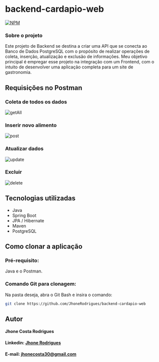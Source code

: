 # backend-cardapio-web
[![NPM](https://img.shields.io/npm/l/react)](https://github.com/JhoneRodrigues/chess-system-java/blob/main/LICENSE) 
### Sobre o projeto

Este projeto de Backend se destina a criar uma API que se conecta ao Banco de Dados PostgreSQL com o propósito de realizar operações de coleta, inserção, atualização e exclusão de informações. Meu objetivo principal é empregar esse projeto na integração com um Frontend, com o intuito de desenvolver uma aplicação completa para um site de gastronomia.

## Requisições no Postman
### Coleta de todos os dados
![getAll](https://github.com/JhoneRodrigues/backend-cardapio-web/assets/110574688/cc8d6241-8842-4b1c-b9f2-d3fbe6f4c560)

### Inserir novo alimento
![post](https://github.com/JhoneRodrigues/backend-cardapio-web/assets/110574688/85ce6a5a-d9dd-4c13-8d29-1aa63fac79d0)

### Atualizar dados
![update](https://github.com/JhoneRodrigues/backend-cardapio-web/assets/110574688/6661dc9f-b99a-43f2-a028-36bc22cf7d1f)

### Excluir
![delete](https://github.com/JhoneRodrigues/backend-cardapio-web/assets/110574688/a7348ed3-5af3-4ba7-a1ed-9f102b30ee36)

## Tecnologias utilizadas
<ul>
  <li>Java</li>
  <li>Spring Boot</li>
  <li>JPA / Hibernate</li>
  <li>Maven</li>
  <li>PostgreSQL</li>
</ul>

## Como clonar a aplicação
### Pré-requisito:
Java e o Postman.

### Comando Git para clonagem:

Na pasta deseja, abra o Git Bash e insira o comando:

```bash
git clone https://github.com/JhoneRodrigues/backend-cardapio-web
```

## Autor
<h4>Jhone Costa Rodrigues</h4>
<div> 
  <h4>Linkedin: <a href="https://www.linkedin.com/in/jhone-rodrigues-79a080234/" target="_blank">Jhone Rodrigues</a></h4>
  <h4>E-mail: <a href = "mailto:jhonecosta30@gmail.com">jhonecosta30@gmail.com</a></h4>
</div>
